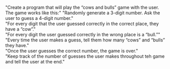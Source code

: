 "Create a program that will play the “cows and bulls” game with the user. The game works like this:"
"Randomly generate a 3-digit number. Ask the user to guess a 4-digit number." \
"For every digit that the user guessed correctly in the correct place, they have a “cow”." \
"For every digit the user guessed correctly in the wrong place is a “bull.”" \
"Every time the user makes a guess, tell them how many “cows” and “bulls” they have." \
"Once the user guesses the correct number, the game is over." \
"Keep track of the number of guesses the user makes throughout teh game and tell the user at the end."


